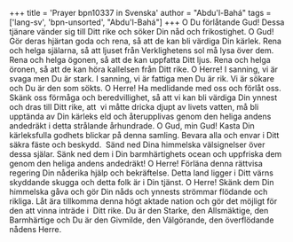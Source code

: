 +++
title = 'Prayer bpn10337 in Svenska'
author = "Abdu'l-Bahá"
tags = ['lang-sv', 'bpn-unsorted', "Abdu'l-Bahá"]
+++
O Du förlåtande Gud! Dessa tjänare vänder sig till Ditt rike och söker Din nåd och frikostighet. O Gud! Gör deras hjärtan goda och rena, så att de kan bli värdiga Din kärlek. Rena och helga själarna, så att ljuset från Verklighetens sol må lysa över dem. Rena och helga ögonen, så att de kan uppfatta Ditt ljus. Rena och helga öronen, så att de kan höra kallelsen från Ditt rike.
O Herre! I sanning, vi är svaga men Du är stark. I sanning, vi är fattiga men Du är rik. Vi är sökare och Du är den som sökts. O Herre! Ha medlidande med oss och förlåt oss. Skänk oss förmåga och beredvillighet, så att vi kan bli värdiga Din ynnest och dras till Ditt rike, att  vi måtte dricka djupt av livets vatten, må bli upptända av Din kärleks eld och återupplivas genom den heliga andens andedräkt i detta strålande århundrade.
O Gud, min Gud! Kasta Din kärleksfulla godhets blickar på denna samling. Bevara alla och envar i Ditt säkra fäste och beskydd.  Sänd ned Dina himmelska välsignelser över dessa själar. Sänk ned dem i Din barmhärtighets ocean och uppfriska dem genom den heliga andens andedräkt!
O Herre! Förläna denna rättvisa regering Din nåderika hjälp och bekräftelse. Detta land ligger i Ditt värns skyddande skugga och detta folk är i Din tjänst. O Herre! Skänk dem Din himmelska gåva och gör Din nåds och ynnests strömmar flödande och rikliga.
Låt ära tillkomma denna högt aktade nation och gör det möjligt för den att vinna inträde i  Ditt rike.
Du är den Starke, den Allsmäktige, den Barmhärtige och Du är den Givmilde, den Välgörande, den överflödande nådens Herre.
